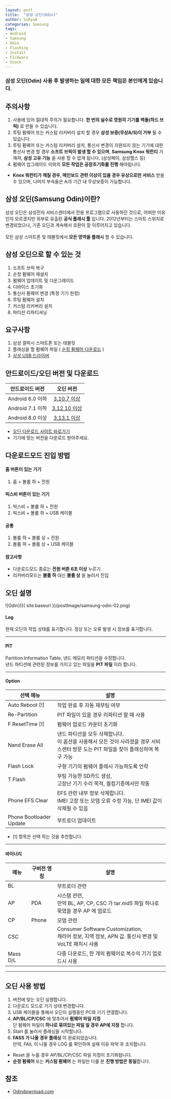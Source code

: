 ```yaml
---
layout: post
title:  "삼성 오딘(Odin)"
author: SiRyuA
categories: Samsung
tags:
- Android
- Samsung
- Odin
- Flashing
- Install
- Firmware
- Stock
---
```


### **삼성 오딘(Odin)** 사용 후 발생하는 일에 대한 모든 책임은 본인에게 있습니다.


## 주의사항

1. 사용에 있어 절대적 주의가 필요합니다. **한 번의 실수로 영원히 기기를 벽돌(하드 브릭)** 로 만들 수 있습니다.
2. 루팅 펌웨어 또는 커스텀 리커버리 설치 할 경우 **삼성 보증(무상A/S)이 거부** 될 수 있습니다.
3. 루팅 펌웨어 또는 커스텀 리커버리 설치, 통신사 변경이 지원되지 않는 기기에 대한 통신사 변경 할 경우 **소프트 브릭이 발생 할 수 있으며**, **Samsung Knox 워런티** 가 깨져, **삼성 고유 기능** 을 사용 할 수 없게 됩니다. (삼성페이, 삼성헬스 등)
4. 펌웨어 업그레이드 이외의 **모든 작업은 공장초기화를 진행** 해야됩니다.

* **Knox 워런티가 깨질 경우, 메인보드 관련 이상이 있을 경우 유상으로만 서비스** 받을 수 있으며, 나머지 부속들은 A/S 기간 내 무상보증이 가능합니다.


## 삼성 오딘(Samsung Odin)이란?

삼성 오딘은 삼성전자 서비스센터에서 전용 프로그램으로 사용하던 것으로, 어떠한 이유인지 모르겠지만 외부로 유출된 **공식 플래시 툴** 입니다. 2012년부터는 스마트 스위치로 변경되었으나, 기존 오딘과 계속해서 호환이 잘 이루어지고 있습니다.
<br /><br />
모든 삼성 스마트폰 및 태블릿에서 **모든 영역을 플래시** 할 수 있습니다.


## 삼성 오딘으로 할 수 있는 것

1. 소프트 브릭 복구
2. 순정 펌웨어 재설치
3. 펌웨어 업데이트 및 다운그레이드
4. 디바이스 초기화
5. 통신사 펌웨어 변경 (특정 기기 한정)
6. 루팅 펌웨어 설치
7. 커스텀 리커버리 설치
8. 파티션 리파티셔닝


## 요구사항

1. 삼성 갤럭시 스마트폰 또는 태블릿
2. 플래싱을 할 펌웨어 파일 ( [순정 펌웨어 다운로드](/samsung/samsung-stock-firmware.html) )
3. [삼성 USB 드라이버](http://downloadcenter.samsung.com/content/SW/201705/20170525145021007/SAMSUNG_USB_Driver_for_Mobile_Phones.exe)


## 안드로이드/오딘 버전 및 다운로드

| 안드로이드 버전  | 오딘 버전    |
|:---------------:|:------------:|
| Android 6.0 이하 | [3.10.7 이상](https://odindownload.com/download/Odin3_v3.10.7.zip)  |
| Android 7.1 이하 | [3.12.10 이상](https://odindownload.com/download/Odin3_v3.12.3.zip) |
| Android 8.0 이상 | [3.13.1 이상](https://odindownload.com/download/Odin3_v3.13.1.zip)  |

* [오딘 다운로드 사이트 바로가기](https://odindownload.com/)
* 기기에 맞는 버전을 다운로드 받아주세요.


## 다운로드모드 진입 방법

#### 홈 버튼이 있는 기기

1. 홈 + 볼륨 하 + 전원

#### 빅스비 버튼이 있는 기기

1. 빅스비 + 볼륨 하 + 전원
2. 빅스비 + 볼륨 하 + USB 케이블

#### 공통

1. 볼륨 하 + 볼륨 상 + 전원
2. 볼륨 하 + 볼륨 상 + USB 케이블

#### 참고사항

* 다운로드모드 종료는 **전원 버튼 6초 이상** 누르기
* 리커버리모드는 **볼륨 하** 대신 **볼륨 상** 을 눌러서 진입


## 오딘 설명

![Odin]({{ site.baseurl }}/postImage/samsung-odin-02.png)

#### Log

현재 오딘의 작업 상태를 표기합니다. 정상 또는 오류 발생 시 정보를 표기합니다.


---

#### PIT
Partition Information Table, 낸드 메모리 파티션을 수정합니다.<br />
낸드 파티션에 관련된 정보를 가지고 있는 파일을 **PIT 파일** 이라 합니다.


---

#### Option

| 선택 메뉴               | 설명                                                                                                                                               |
|-------------------------|----------------------------------------------------------------------------------------------------------------------------------------------------|
| Auto Reboot [!]         | 작업 완료 후 자동 재부팅 여부                                                                                                                      |
| Re-Partition            | PIT 파일이 있을 경우 리파티션 할 때 사용                                                                                                           |
| F.ResetTime [!]         | 펌웨어 업로드 카운터 초기화                                                                                                                        |
| Nand Erase All          | 낸드 파티션을 모두 삭제합니다.<br />이 옵션을 사용해서 모든 것이 사라졌을 경우 서비스센터 방문 도는 PIT 파일을 찾아 플래싱하여 복구 가능                 |
| Flash Lock              | 구형 기기의 펌웨어 플래시 가능하도록 언락                                                                                                          |
| T Flash                 | 부팅 가능한 SD카드 생성,<br />고장난 기기 수리 목적, 퀄컴기종에서만 작동                                                                            |
| Phone EFS Clear         | EFS 관련 내부 정보 삭제합니다.<br />IMEI 고장 또는 모뎀 오류 수정 가능, 단 IMEI 값이 삭제될 수 있음                                                   |
| Phone Bootloader Update | 부트로더 업데이트                                                                                                                                  |

* [!] 항목은 선택 하는 것을 추천합니다.

---


#### 바이너리

| 메뉴     | 구버전 명칭 | 설명                                                                                             |
|----------|-------------|--------------------------------------------------------------------------------------------------|
| BL       |             | 부트로더 관련                                                                                    |
| AP       | PDA         | 시스템 관련,<br/> 만약 BL, AP, CP, CSC 가 tar.md5 파일 하나로 묶였을 경우 AP 에 업로드              |
| CP       | Phone       | 모뎀 관련                                                                                        |
| CSC      |             | Consumer Software Customization,<br />캐리어 정보, 지역 정보, APN 값. 통신사 변경 및 VoLTE 패치시 사용 |
| Mass D/L |             | 다중 다운로드, 한 개의 펌웨어로 복수의 기기 업로드시 사용                                        |


---

## 오딘 사용 방법
1. 버전에 맞는 오딘 실행합니다.
2. 다운로드 모드로 기기 상태 변경합니다.
3. USB 케이블을 통해서 오딘이 실행중인 PC와 기기 연결합니다.
4. **AP/BL/CP/CSC** 에 맞추어서 **펌웨어 파일 지정**<br />단 펌웨어 파일이 **하나로 묶여있는 파일 일 경우 AP에 지정** 합니다.
5. Start 를 눌러서 플래싱을 시작합니다.
6. **FASS 가 나올 경우 플래싱** 이 완료되었습니다.<br />만약, FAIL 이 나올 경우 LOG 를 확인하여 실패 이유 파악 후 조치합니다.


* Reset 을 누를 경우 AP/BL/CP/CSC 파일 지정이 초기화됩니다.
* **순정 펌웨어** 또는 **커스텀 펌웨어** 는 파일만 다를 분 **진행 방법은 동일**합니다.


## 참조
* [Odindownload.com](https://odindownload.com/)
